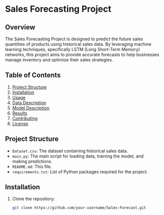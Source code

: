 # Sales Forecasting Project

## Overview
The Sales Forecasting Project is designed to predict the future sales quantities of products using historical sales data. By leveraging machine learning techniques, specifically LSTM (Long Short-Term Memory) networks, this project aims to provide accurate forecasts to help businesses manage inventory and optimize their sales strategies.

## Table of Contents
1. [Project Structure](#project-structure)
2. [Installation](#installation)
3. [Usage](#usage)
4. [Data Description](#data-description)
5. [Model Description](#model-description)
6. [Results](#results)
7. [Contributing](#contributing)
8. [License](#license)

## Project Structure
- `Dataset.csv`: The dataset containing historical sales data.
- `main.py`: The main script for loading data, training the model, and making predictions.
- `README.md`: This file.
- `requirements.txt`: List of Python packages required for the project.

## Installation
1. Clone the repository:
   ```bash
   git clone https://github.com/your-username/Sales-Forecast.git
